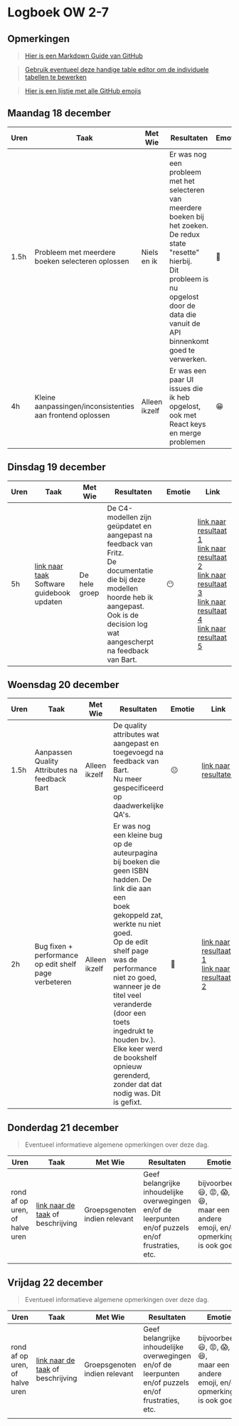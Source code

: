 # Logboek OW 2-7

## Opmerkingen

> [Hier is een Markdown Guide van GitHub](https://guides.github.com/features/mastering-markdown/)

> [Gebruik eventueel deze handige table editor om de individuele tabellen te bewerken](https://www.tablesgenerator.com/markdown_tables)

> [Hier is een lijstje met alle GitHub emojis](https://github.com/ikatyang/emoji-cheat-sheet/blob/master/README.md)

## Maandag 18 december

| **Uren** | **Taak**                                                  | **Met Wie**   | **Resultaten**                                                                                                                                                                                               | **Emotie**              | **Link**                                                                                     |
|----------|-----------------------------------------------------------|---------------|--------------------------------------------------------------------------------------------------------------------------------------------------------------------------------------------------------------|-------------------------|----------------------------------------------------------------------------------------------|
| 1.5h     | Probleem met meerdere boeken selecteren oplossen          | Niels en ik   | Er was nog een probleem met het selecteren van meerdere boeken bij het zoeken. De redux state "resette" hierbij.<br>Dit probleem is nu opgelost door de data die vanuit de API binnenkomt goed te verwerken. | :slightly_smiling_face: | [link naar de resultaten](https://github.com/HANICA-DWA/project-sep23-klipspringer/pull/293) |
| 4h       | Kleine aanpassingen/inconsistenties aan frontend oplossen | Alleen ikzelf | Er was een paar UI issues die ik heb opgelost, ook met React keys en merge problemen                                                                                                                         | :grin:                  | [link naar de resultaten](https://github.com/HANICA-DWA/project-sep23-klipspringer/pull/297) |


## Dinsdag 19 december

| **Uren** | **Taak**                                                                                                            | **Met Wie**   | **Resultaten**                                                                                                                                                                                       | **Emotie** | **Link**                                                                                                                                                                                                                                                                                                                                                                                                                                                                                                                                                                                                                                                                              |
|----------|---------------------------------------------------------------------------------------------------------------------|---------------|------------------------------------------------------------------------------------------------------------------------------------------------------------------------------------------------------|------------|---------------------------------------------------------------------------------------------------------------------------------------------------------------------------------------------------------------------------------------------------------------------------------------------------------------------------------------------------------------------------------------------------------------------------------------------------------------------------------------------------------------------------------------------------------------------------------------------------------------------------------------------------------------------------------------|
| 5h       | [link naar taak](https://github.com/HANICA-DWA/project-sep23-klipspringer/issues/252)<br>Software guidebook updaten | De hele groep | De C4-modellen zijn geüpdatet en aangepast na feedback van Fritz.<br>De documentatie die bij deze modellen hoorde heb ik aangepast.<br>Ook is de decision log wat aangescherpt na feedback van Bart. | :no_mouth: | [link naar resultaat 1](https://github.com/HANICA-DWA/project-sep23-klipspringer/commit/d05a7c82596468ec675b1d75e30af66d13f529e9)<br>[link naar resultaat 2](https://github.com/HANICA-DWA/project-sep23-klipspringer/commit/384bc00b734cd6e5162ca6ce5bcc6e03c176b296)<br>[link naar resultaat 3](https://github.com/HANICA-DWA/project-sep23-klipspringer/commit/ef0a8c9502af5760411095821392c86f16da3cdb)<br>[link naar resultaat 4](https://github.com/HANICA-DWA/project-sep23-klipspringer/commit/b5580a8828328bf05070870019b0adefa9ac330f)<br>[link naar resultaat 5](https://github.com/HANICA-DWA/project-sep23-klipspringer/commit/3d2698e3bb7e220caf721c1815098377558f8ce5) |

## Woensdag 20 december

| **Uren** | **Taak**                                              | **Met Wie**   | **Resultaten**                                                                                                                                                                                                                                                                                                                                                                   | **Emotie**     | **Link**                                                                                                                                                                                                                                                               |
|----------|-------------------------------------------------------|---------------|----------------------------------------------------------------------------------------------------------------------------------------------------------------------------------------------------------------------------------------------------------------------------------------------------------------------------------------------------------------------------------|----------------|------------------------------------------------------------------------------------------------------------------------------------------------------------------------------------------------------------------------------------------------------------------------|
| 1.5h     | Aanpassen Quality Attributes na feedback Bart         | Alleen ikzelf | De quality attributes wat aangepast en toegevoegd na feedback van Bart. <br>Nu meer gespecificeerd op daadwerkelijke QA's.                                                                                                                                                                                                                                                       | :neutral_face: | [link naar resultaten](https://github.com/HANICA-DWA/project-sep23-klipspringer/commit/4c7a337d1f97f5ae9365734a662a71c3e59f77a8)                                                                                                                                       |
| 2h       | Bug fixen + performance op edit shelf page verbeteren | Alleen ikzelf | Er was nog een kleine bug op de auteurpagina bij boeken die geen ISBN hadden. De link die aan een<br>boek gekoppeld zat, werkte nu niet goed.<br>Op de edit shelf page was de performance niet zo goed, wanneer je de titel veel veranderde (door een toets<br>ingedrukt te houden bv.). Elke keer werd de bookshelf opnieuw gerenderd, zonder dat dat nodig was. Dit is gefixt. | :thinking: | [link naar resultaat 1](https://github.com/HANICA-DWA/project-sep23-klipspringer/commit/8c5bbb5a7434ad4b72532c34bbb4bb46d59eb0cf)<br>[link naar resultaat 2](https://github.com/HANICA-DWA/project-sep23-klipspringer/commit/4bb32e08d2d5a42a4749ac20c238f5f8715e03b8) |

## Donderdag 21 december

> Eventueel informatieve algemene opmerkingen over deze dag.

| Uren | Taak  | Met Wie | Resultaten | Emotie | Link |
|---|---|---|---|---|---|
| rond af op uren, of halve uren | [link naar de taak](https://github.com/link-naar-de-taak) of beschrijving | Groepsgenoten indien relevant | Geef belangrijke inhoudelijke overwegingen en/of de leerpunten en/of puzzels en/of frustraties, etc.  |bijvoorbeeld <br />:smiley:, :rage:, :scream:, of :satisfied:, <br />maar een andere emoji, en/of opmerking is ook goed | [link naar de resultaten](https://github.com/link-naar-de-commit) |
| | | | | | |

## Vrijdag 22 december

> Eventueel informatieve algemene opmerkingen over deze dag.

| Uren | Taak  | Met Wie | Resultaten | Emotie | Link |
|---|---|---|---|---|---|
| rond af op uren, of halve uren | [link naar de taak](https://github.com/link-naar-de-taak) of beschrijving | Groepsgenoten indien relevant | Geef belangrijke inhoudelijke overwegingen en/of de leerpunten en/of puzzels en/of frustraties, etc.  |bijvoorbeeld <br />:smiley:, :rage:, :scream:, of :satisfied:, <br />maar een andere emoji, en/of opmerking is ook goed | [link naar de resultaten](https://github.com/link-naar-de-commit) |
| | | | | | |
